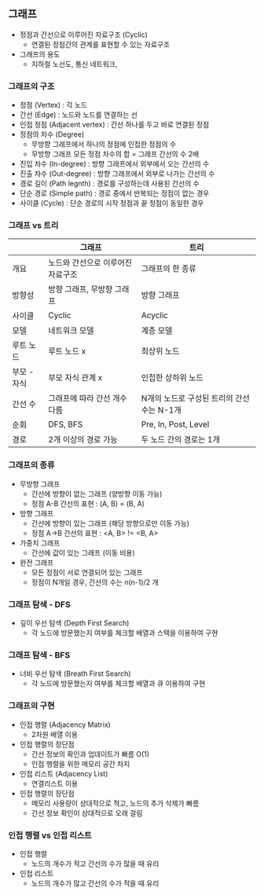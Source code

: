 ## 그래프

- 정점과 간선으로 이루어진 자료구조 (Cyclic)
    - 연결된 정점간의 관계를 표현할 수 있는 자료구조
- 그래프의 용도
    - 지하철 노선도, 통신 네트워크,

### 그래프의 구조

- 정점 (Vertex) : 각 노드
- 간선 (Edge) : 노드와 노드를 연결하는 선
- 인접 정점 (Adjacent vertex) : 간선 하나를 두고 바로 연결된 정점
- 정점의 차수 (Degree)
    - 무방향 그래프에서 하나의 정점에 인접한 정점의 수
    - 무방향 그래프 모든 정점 차수의 합 = 그래프 간선의 수 2배
- 진입 차수 (In-degree) : 방향 그래프에서 외부에서 오는 간선의 수
- 진출 차수 (Out-degree) : 방향 그래프에서 외부로 나가는 간선의 수
- 경로 길이 (Path legnth) : 경로를 구성하는데 사용된 간선의 수
- 단순 경로 (Simple path) : 경로 중에서 반복되는 정점이 없는 경우
- 사이클 (Cycle) : 단순 경로의 시작 정점과 끝 정점이 동일한 경우

### 그래프 vs 트리

|  | 그래프 | 트리 |
| --- | --- | --- |
| 개요 | 노드와 간선으로 이루어진 자료구조 | 그래프의 한 종류 |
| 방향성 | 방향 그래프, 무방향 그래프 | 방향 그래프 |
| 사이클 | Cyclic | Acyclic |
| 모델  | 네트워크 모델 | 계층 모델 |
| 루트 노드 | 루트 노드 x | 최상위 노드 |
| 부모 - 자식 | 부모 자식 관계 x | 인접한 상하위 노드 |
| 간선 수  | 그래프에 따라 간선 개수 다름 | N개의 노드로 구성된 트리의 간선 수는 N-1개 |
| 순회 | DFS, BFS | Pre, In, Post, Level |
| 경로 | 2개 이상의 경로 가능 | 두 노드 간의 경로는 1개 |

### 그래프의 종류

- 무방향 그래프
    - 간선에 방향이 없는 그래프 (양방향 이동 가능)
    - 정점 A-B 간선의 표현 : (A, B) = (B, A)
- 방향 그래프
    - 간선에 방향이 있는 그래프 (해당 방향으로만 이동 가능)
    - 정점 A→B 간선의 표현 : <A, B> != <B, A>
- 가중치 그래프
    - 간선에 값이 있는 그래프 (이동 비용)
- 완전 그래프
    - 모든 정점이 서로 연결되어 있는 그래프
    - 정점이 N개일 경우, 간선의 수는 n(n-1)/2 개

### 그래프 탐색 - DFS

- 깊이 우선 탐색 (Depth First Search)
    - 각 노드에 방문했는지 여부를 체크할 배열과 스택을 이용하여 구현

### 그래프 탐색 - BFS

- 너비 우선 탐색 (Breath First Search)
    - 각 노드에 방문했는지 여부를 체크할 배열과 큐 이용하여 구현

### 그래프의 구현

- 인접 행렬 (Adjacency Matrix)
    - 2차원 배열 이용
- 인접 행렬의 장단점
    - 간선 정보의 확인과 업데이트가 빠름 O(1)
    - 인접 행렬을 위한 메모리 공간 차지
- 인접 리스트 (Adjacency List)
    - 연결리스트 이용
- 인접 행렬의 장단점
    - 메모리 사용량이 상대적으로 적고, 노드의 추가 삭제가 빠름
    - 간선 정보 확인이 상대적으로 오래 걸림

### 인접 행렬 vs 인접 리스트

- 인접 행렬
    - 노드의 개수가 적고 간선의 수가 많을 때 유리
- 인접 리스트
    - 노드의 개수가 많고 간선의 수가 적을 때 유리
